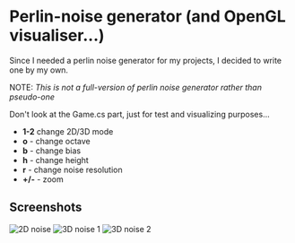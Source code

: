 # Perlin-noise generator (and OpenGL visualiser...)

Since I needed a perlin noise generator for my projects, I decided to write one by my own.

NOTE: *This is not a full-version of perlin noise generator rather than pseudo-one*

Don't look at the Game.cs part, just for test and visualizing purposes...

* **1-2** change 2D/3D mode
* **o** - change octave
* **b** - change bias
* **h** - change height
* **r** - change noise resolution
* **+/-** - zoom  

## Screenshots

![2D noise](https://imgur.com/lEiVx1r.png)
![3D noise 1](https://imgur.com/vtVbnik.png)
![3D noise 2](https://imgur.com/pGPLsOD.png)
